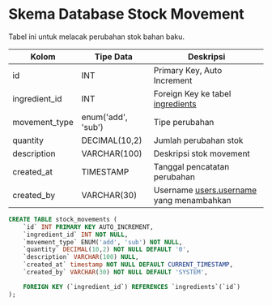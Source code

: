 # Skema Database Stock Movement

Tabel ini untuk melacak perubahan stok bahan baku.

| Kolom             | Tipe Data          | Deskripsi                       |
|-------------------|--------------------|---------------------------------|
| id                | INT                | Primary Key, Auto Increment     |
| ingredient_id     | INT                | Foreign Key ke tabel [ingredients](03-ingredient.md) |
| movement_type     | enum('add', 'sub') | Tipe perubahan                  |
| quantity          | DECIMAL(10,2)      | Jumlah perubahan stok           |
| description       | VARCHAR(100)       | Deskripsi stok movement         |
| created_at        | TIMESTAMP          | Tanggal pencatatan perubahan    |
| created_by        | VARCHAR(30)        | Username [users.username](01-user.md) yang menambahkan|


```sql
CREATE TABLE stock_movements (
    `id` INT PRIMARY KEY AUTO_INCREMENT,
    `ingredient_id` INT NOT NULL,
    `movement_type` ENUM('add', 'sub') NOT NULL,
    `quantity` DECIMAL(10,2) NOT NULL DEFAULT '0',
    `description` VARCHAR(100) NULL,
    `created_at` timestamp NOT NULL DEFAULT CURRENT_TIMESTAMP,
    `created_by` VARCHAR(30) NOT NULL DEFAULT 'SYSTEM',

    FOREIGN KEY (`ingredient_id`) REFERENCES `ingredients`(`id`)
);
```